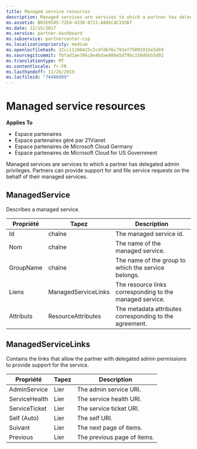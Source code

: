 ```yaml
---
title: Managed service resources
description: Managed services are services to which a partner has delegated admin privileges. Partners can provide support for and file service requests on the behalf of their managed services.
ms.assetid: B05E9585-72E4-4330-8721-A88EC4C193D7
ms.date: 12/15/2017
ms.service: partner-dashboard
ms.subservice: partnercenter-csp
ms.localizationpriority: medium
ms.openlocfilehash: 32cc11190425c2cdfdbf6c793ef75091915e5d69
ms.sourcegitcommit: fbfad1ae706c8e4bdae080e5d79bc158d6b55d02
ms.translationtype: MT
ms.contentlocale: fr-FR
ms.lasthandoff: 11/26/2019
ms.locfileid: "74486899"
---
```

# <a name="managed-service-resources"></a>Managed service resources


**Applies To**

- Espace partenaires
- Espace partenaires géré par 21Vianet
- Espace partenaires de Microsoft Cloud Germany
- Espace partenaires de Microsoft Cloud for US Government

Managed services are services to which a partner has delegated admin privileges. Partners can provide support for and file service requests on the behalf of their managed services.

## <a name="span-idmanagedservicespan-idmanagedservicespan-idmanagedservicemanagedservice"></a><span id="ManagedService"/><span id="managedservice"/><span id="MANAGEDSERVICE"/>ManagedService


Describes a managed service.

| Propriété   | Tapez                | Description                                              |
|------------|---------------------|----------------------------------------------------------|
| Id         | chaîne              | The managed service id.                                  |
| Nom       | chaîne              | The name of the managed service.                         |
| GroupName  | chaîne              | The name of the group to which the service belongs.      |
| Liens      | ManagedServiceLinks | The resource links corresponding to the managed service. |
| Attributs | ResourceAttributes  | The metadata attributes corresponding to the agreement.  |

 

## <a name="span-idmanagedservicelinksspan-idmanagedservicelinksspan-idmanagedservicelinksmanagedservicelinks"></a><span id="ManagedServiceLinks"/><span id="managedservicelinks"/><span id="MANAGEDSERVICELINKS"/>ManagedServiceLinks


Contains the links that allow the partner with delegated admin permissions to provide support for the service.

| Propriété      | Tapez | Description                 |
|---------------|------|-----------------------------|
| AdminService  | Lier | The admin service URI.      |
| ServiceHealth | Lier | The service health URI.     |
| ServiceTicket | Lier | The service ticket URI.     |
| Self (Auto)          | Lier | The self URI.               |
| Suivant          | Lier | The next page of items.     |
| Previous      | Lier | The previous page of items. |

 

 

 




